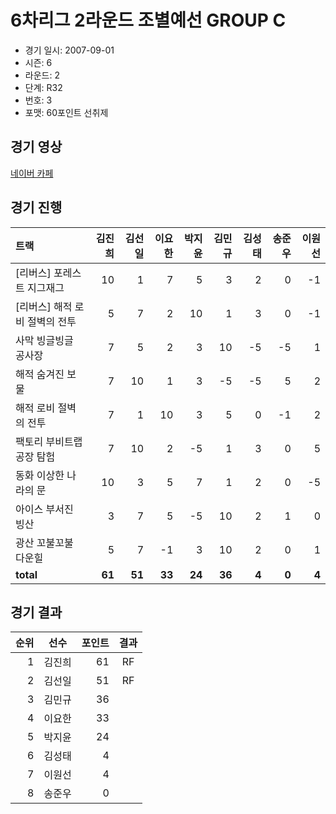 # 6차리그 2라운드 조별예선 GROUP C

- 경기 일시: 2007-09-01
- 시즌: 6
- 라운드: 2
- 단계: R32
- 번호: 3
- 포맷: 60포인트 선취제





## 경기 영상
[네이버 카페](https://cafe.naver.com/leaguekart/85)

## 경기 진행

| 트랙 | 김진희 | 김선일 | 이요한 | 박지윤 | 김민규 | 김성태 | 송준우 | 이원선 |
|:---|---:|---:|---:|---:|---:|---:|---:|---:|
| [리버스] 포레스트 지그재그 | 10 | 1 | 7 | 5 | 3 | 2 | 0 | -1 |
| [리버스] 해적 로비 절벽의 전투 | 5 | 7 | 2 | 10 | 1 | 3 | 0 | -1 |
| 사막 빙글빙글 공사장 | 7 | 5 | 2 | 3 | 10 | -5 | -5 | 1 |
| 해적 숨겨진 보물 | 7 | 10 | 1 | 3 | -5 | -5 | 5 | 2 |
| 해적 로비 절벽의 전투 | 7 | 1 | 10 | 3 | 5 | 0 | -1 | 2 |
| 팩토리 부비트랩 공장 탐험 | 7 | 10 | 2 | -5 | 1 | 3 | 0 | 5 |
| 동화 이상한 나라의 문 | 10 | 3 | 5 | 7 | 1 | 2 | 0 | -5 |
| 아이스 부서진 빙산 | 3 | 7 | 5 | -5 | 10 | 2 | 1 | 0 |
| 광산 꼬불꼬불 다운힐 | 5 | 7 | -1 | 3 | 10 | 2 | 0 | 1 |
| __total__ | __61__ | __51__ | __33__ | __24__ | __36__ | __4__ | __0__ | __4__ |




## 경기 결과

| 순위 | 선수 | 포인트 | 결과 |
|---:|:---:|---:|:---:|
| 1 | 김진희 | 61 | RF |
| 2 | 김선일 | 51 | RF |
| 3 | 김민규 | 36 |  |
| 4 | 이요한 | 33 |  |
| 5 | 박지윤 | 24 |  |
| 6 | 김성태 | 4 |  |
| 7 | 이원선 | 4 |  |
| 8 | 송준우 | 0 |  |

